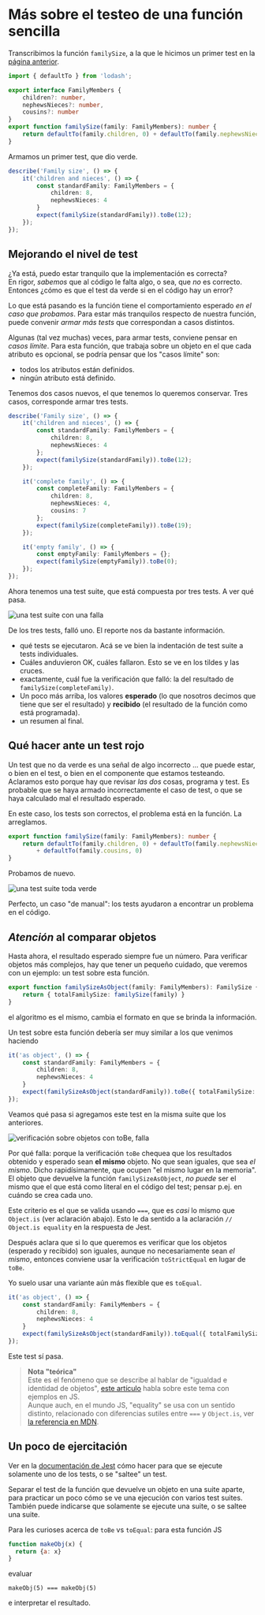 # Más sobre el testeo de una función sencilla
Transcribimos la función `familySize`, a la que le hicimos un primer test en la [página anterior](./un-test-chiquito.md).

``` typescript
import { defaultTo } from 'lodash';

export interface FamilyMembers {
    children?: number,
    nephewsNieces?: number,
    cousins?: number
}
export function familySize(family: FamilyMembers): number {
    return defaultTo(family.children, 0) + defaultTo(family.nephewsNieces, 0) 
}
```

Armamos un primer test, que dio verde.
``` typescript
describe('Family size', () => {
    it('children and nieces', () => {
        const standardFamily: FamilyMembers = {
            children: 8,
            nephewsNieces: 4
        }
        expect(familySize(standardFamily)).toBe(12);
    });
});
``` 


## Mejorando el nivel de test
¿Ya está, puedo estar tranquilo que la implementación es correcta?  
En rigor, _sabemos_ que al código le falta algo, o sea, que _no_ es correcto.  
Entonces ¿cómo es que el test da verde si en el código hay un error?

Lo que está pasando es la función tiene el comportamiento esperado _en el caso que probamos_. Para estar más tranquilos respecto de nuestra función, puede convenir _armar más tests_ que correspondan a casos distintos.

Algunas (tal vez muchas) veces, para armar tests, conviene pensar en _casos límite_. Para esta función, que trabaja sobre un objeto en el que cada atributo es opcional, se podría pensar que los "casos límite" son:
- todos los atributos están definidos.
- ningún atributo está definido.

Tenemos dos casos nuevos, el que tenemos lo queremos conservar. Tres casos, corresponde armar tres tests.

``` typescript
describe('Family size', () => {
    it('children and nieces', () => {
        const standardFamily: FamilyMembers = {
            children: 8,
            nephewsNieces: 4
        };
        expect(familySize(standardFamily)).toBe(12);
    });

    it('complete family', () => {
        const completeFamily: FamilyMembers = {
            children: 8,
            nephewsNieces: 4,
            cousins: 7
        };
        expect(familySize(completeFamily)).toBe(19);
    });

    it('empty family', () => {
        const emptyFamily: FamilyMembers = {};
        expect(familySize(emptyFamily)).toBe(0);
    });
});
``` 

Ahora tenemos una test suite, que está compuesta por tres tests. A ver qué pasa.

![una test suite con una falla](./images/three-tests-one-failure.jpg)

De los tres tests, falló uno. El reporte nos da bastante información.
- qué tests se ejecutaron. Acá se ve bien la indentación de test suite a tests individuales.
- Cuáles anduvieron OK, cuáles fallaron. Esto se ve en los tildes y las cruces.
- exactamente, cuál fue la verificación que falló: la del resultado de `familySize(completeFamily)`.
- Un poco más arriba, los valores **esperado** (lo que nosotros decimos que tiene que ser el resultado) y **recibido** (el resultado de la función como está programada).
- un resumen al final.


## Qué hacer ante un test rojo
Un test que no da verde es una señal de algo incorrecto ... que puede estar, o bien en el test, o bien en el componente que estamos testeando.  
Aclaramos esto porque hay que revisar _las dos_ cosas, programa y test. Es probable que se haya armado incorrectamente el caso de test, o que se haya calculado mal el resultado esperado. 

En este caso, los tests son correctos, el problema está en la función. La arreglamos.
``` typescript
export function familySize(family: FamilyMembers): number {
    return defaultTo(family.children, 0) + defaultTo(family.nephewsNieces, 0) 
        + defaultTo(family.cousins, 0)
}
``` 
Probamos de nuevo.

![una test suite toda verde](./images/three-tests-ok.jpg)

Perfecto, un caso "de manual": los tests ayudaron a encontrar un problema en el código.


## _Atención_ al comparar objetos
Hasta ahora, el resultado esperado siempre fue un número. Para verificar objetos más complejos, hay que tener un pequeño cuidado, que veremos con un ejemplo: un test sobre esta función.

``` typescript
export function familySizeAsObject(family: FamilyMembers): FamilySize {
    return { totalFamilySize: familySize(family) }
}
```
el algoritmo es el mismo, cambia el formato en que se brinda la información.

Un test sobre esta función debería ser muy similar a los que venimos haciendo
``` typescript
it('as object', () => {
    const standardFamily: FamilyMembers = {
        children: 8,
        nephewsNieces: 4
    }
    expect(familySizeAsObject(standardFamily)).toBe({ totalFamilySize: 12 });
});
```
Veamos qué pasa si agregamos este test en la misma suite que los anteriores.

![verificación sobre objetos con toBe, falla](./images/tobe-on-objects-fail.jpg)

Por qué falla: porque la verificación `toBe` chequea que los resultados obtenido y esperado sean **el mismo** objeto. No que sean iguales, que sea _el mismo_. Dicho rapidísimamente, que ocupen "el mismo lugar en la memoria".  
El objeto que devuelve la función `familySizeAsObject`, _no puede_ ser el mismo que el que está como literal en el código del test; pensar p.ej. en cuándo se crea cada uno.

Este criterio es el que se valida usando `===`, que es _casi_ lo mismo que `Object.is` (ver aclaración abajo). Esto le da sentido a la aclaración `// Object.is equality` en la respuesta de Jest.

Después aclara que si lo que queremos es verificar que los objetos (esperado y recibido) son iguales, aunque no necesariamente sean _el mismo_, entonces conviene usar la verificación `toStrictEqual` en lugar de `toBe`.

Yo suelo usar una variante aún más flexible que es `toEqual`.
``` typescript
it('as object', () => {
    const standardFamily: FamilyMembers = {
        children: 8,
        nephewsNieces: 4
    }
    expect(familySizeAsObject(standardFamily)).toEqual({ totalFamilySize: 12 });
});
```
Este test sí pasa.

> **Nota "teórica"**  
> Este es el fenómeno que se describe al hablar de "igualdad e identidad de objetos", [este artículo](http://adripofjavascript.com/blog/drips/object-equality-in-javascript.html) habla sobre este tema con ejemplos en JS.  
> Aunque auch, en el mundo JS, "equality" se usa con un sentido distinto, relacionado con diferencias sutiles entre `===` y `Object.is`, ver [la referencia en MDN](https://developer.mozilla.org/en-US/docs/Web/JavaScript/Equality_comparisons_and_sameness).


## Un poco de ejercitación
Ver en la [documentación de Jest](https://jestjs.io/docs/en/api) cómo hacer para que se ejecute solamente uno de los tests, o se "saltee" un test.

Separar el test de la función que devuelve un objeto en una suite aparte, para practicar un poco cómo se ve una ejecución con varios test suites. También puede indicarse que solamente se ejecute una suite, o se saltee una suite.

Para les curioses acerca de `toBe` vs `toEqual`: para esta función JS
``` javascript
function makeObj(x) {
  return {a: x}
}
```
evaluar
```
makeObj(5) === makeObj(5)
```
e interpretar el resultado.



